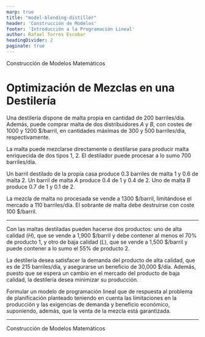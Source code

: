 ```yaml
---
marp: true
title: "model-blending-distiller"
header: 'Construcción de Modelos'
footer: 'Introducción a la Programación Lineal'
author: Rafael Torres Escobar
headingDivider: 2
paginate: true
---
```




<!-- _paginate: skip -->

<p class="outstanding-title">Construcción de Modelos Matemáticos</p>


# Optimización de Mezclas en una Destilería

Una destilería dispone de malta propia en cantidad de 200 barriles/día. Además, puede comprar malta de dos distribuidores $A$ y $B$, con costes de 1000 y 1200 \$/barril, en cantidades máximas de 300 y 500 barriles/día, respectivamente. 

La malta puede mezclarse directamente o destilarse para producir malta enriquecida de dos tipos 1, 2. El destilador puede procesar a lo sumo 700 barriles/día. 

Un barril destilado de la propia casa produce 0.3 barriles de malta 1 y 0.6 de malta 2. Un barril de malta $A$ produce 0.4 de 1 y 0.4 de 2. Uno de malta $B$ produce 0.7 de 1 y 0.1 de 2. 

La mezcla de malta no procesada se vende a 1300 \$/barril, limitándose el mercado a 110 barriles/día.  El sobrante de malta debe destruirse con coste 100 \$/barril.

---

Con las maltas destiladas pueden hacerse dos productos: uno de alta calidad ($H$), que se vende a 1,900 \$/barril y debe contener al menos el 70\% de producto 1, y otro de baja calidad ($L$), que se vende a 1,500 \$/barril y puede contener a lo sumo el 55\% de producto 2.

La destilería desea satisfacer la demanda del producto de alta calidad, que es de 215 barriles/día, y asegurarse un beneficio de 30,000 \$/día. Además, puesto que se espera un cambio en el mercado del producto de baja calidad, la destilería desea minimizar su producción.

Formular un modelo de programación lineal que de respuesta al problema de planificación planteado teniendo en cuenta las limitaciones en la producción y las exigencias de demanda y beneficio económico, suponiendo, además, que la venta de la mezcla está garantizada.

---

<!-- _paginate: skip -->

<p class="outstanding-title">Construcción de Modelos Matemáticos</p>